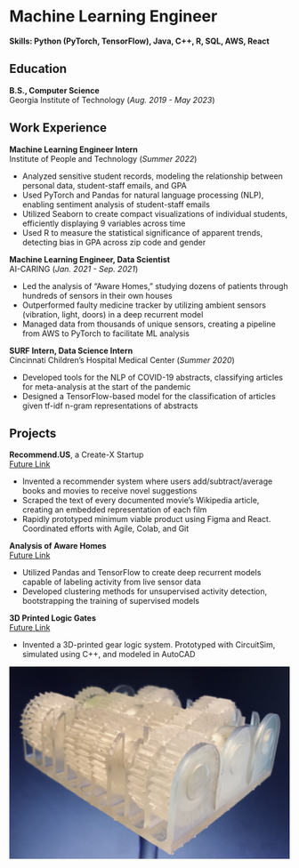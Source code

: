 # Machine Learning Engineer  
**Skills: Python (PyTorch, TensorFlow), Java, C++, R, SQL, AWS, React**

## Education			        		
**B.S., Computer Science**  
Georgia Institute of Technology (_Aug. 2019 - May 2023_)

## Work Experience
**Machine Learning Engineer Intern**  
Institute of People and Technology (_Summer 2022_)
  - Analyzed sensitive student records, modeling the relationship between personal data, student-staff emails, and GPA
  - Used PyTorch and Pandas for natural language processing (NLP), enabling sentiment analysis of student-staff emails
  - Utilized Seaborn to create compact visualizations of individual students, efficiently displaying 9 variables across time
  - Used R to measure the statistical significance of apparent trends, detecting bias in GPA across zip code and gender

**Machine Learning Engineer, Data Scientist**  
AI-CARING (_Jan. 2021 - Sep. 2021_)
- Led the analysis of “Aware Homes,” studying dozens of patients through hundreds of sensors in their own houses
- Outperformed faulty medicine tracker by utilizing ambient sensors (vibration, light, doors) in a deep recurrent model
- Managed data from thousands of unique sensors, creating a pipeline from AWS to PyTorch to facilitate ML analysis

**SURF Intern, Data Science Intern**  
Cincinnati Children’s Hospital Medical Center (_Summer 2020_)
- Developed tools for the NLP of COVID-19 abstracts, classifying articles for meta-analysis at the start of the pandemic
- Designed a TensorFlow-based model for the classification of articles given tf-idf n-gram representations of abstracts

## Projects
**Recommend.US**, a Create-X Startup  
[Future Link](https://www.linkedin.com/in/jacobwilliams314/)
- Invented a recommender system where users add/subtract/average books and movies to receive novel suggestions
- Scraped the text of every documented movie’s Wikipedia article, creating an embedded representation of each film
- Rapidly prototyped minimum viable product using Figma and React. Coordinated efforts with Agile, Colab, and Git

**Analysis of Aware Homes**  
[Future Link](https://www.linkedin.com/in/jacobwilliams314/)
- Utilized Pandas and TensorFlow to create deep recurrent models capable of labeling activity from live sensor data
- Developed clustering methods for unsupervised activity detection, bootstrapping the training of supervised models

**3D Printed Logic Gates**  
[Future Link](https://www.linkedin.com/in/jacobwilliams314/)
- Invented a 3D-printed gear logic system. Prototyped with CircuitSim, simulated using C++, and modeled in AutoCAD

![Gear-based Logic Gates. Here, a working half-adder](/assets/img/gear_project.jpg)
